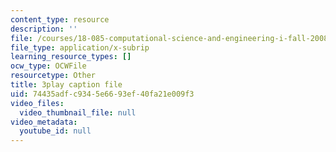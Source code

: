 ```yaml
---
content_type: resource
description: ''
file: /courses/18-085-computational-science-and-engineering-i-fall-2008/74435adfc9345e6693ef40fa21e009f3_E1o1h-_4Bn4.vtt
file_type: application/x-subrip
learning_resource_types: []
ocw_type: OCWFile
resourcetype: Other
title: 3play caption file
uid: 74435adf-c934-5e66-93ef-40fa21e009f3
video_files:
  video_thumbnail_file: null
video_metadata:
  youtube_id: null
---
```

